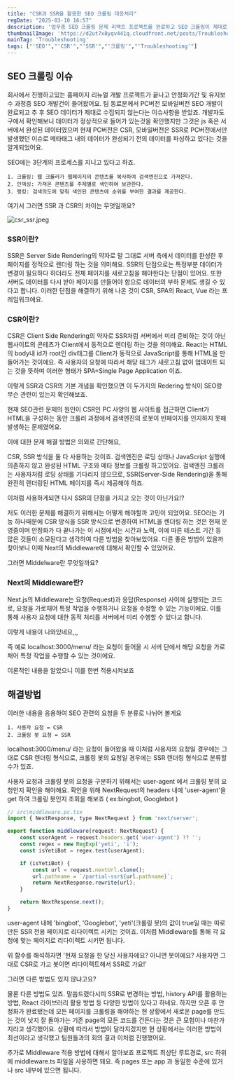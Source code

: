 ```yaml
---
title: "CSR과 SSR을 활용한 SEO 크롤링 대응처리"
regDate: "2025-03-10 16:57"
description: '업무중 SEO 크롤링 문제 리액트 프로젝트를 완료하고 SEO 크롤링이 제대로 되지 않는다는 요청을 받았어요. 확인해보니 CSR 환경으로 메타태그 내의 데이터가 완성되기 전의 데이터를 파싱하고 있는 것이 확인되었고 이에 대한 대응에 관련하여 작성해볼게요.'
thumbnailImage: 'https://d2ut7x8yqv441q.cloudfront.net/posts/Troubleshooting.png'
mainTag: 'Troubleshooting'
tags: ["'SEO'","'CSR'","'SSR'","'크롤링'","'Troubleshooting'"]
---
```


## SEO 크롤링 이슈
회사에서 진행하고있는 홈페이지 리뉴얼 개발 프로젝트가 끝나고 안정화기간 및 유지보수 과정중 SEO 개발건이 들어왔어요. 팀 동료분께서 PC버전 모바일버전 SEO 개발이 완료되고 추 후 SEO 데이터가 제대로 수집되지 않는다는 이슈사항을 받았죠. 개발자도구에서 확인해보니 데이터가 정상적으로 들어가 있는것을 확인했지만 그것은 js 혹은 서버에서 완성된 데이터였으며 현재 PC버전은 CSR, 모바일버전은 SSR로 PC버전에서만 발생했던 이슈로 메타태그 내의 데이터가 완성되기 전의 데이터를 파싱하고 있다는 것을 알게되었어요.

SEO에는 3단계의 프로세스를 지니고 있다고 하죠.
```
1. 크롤링: 웹 크롤러가 웹페이지의 콘텐츠를 복사하여 검색엔진으로 가져온다.
2. 인덱싱: 가져온 콘텐츠를 주제별로 색인하여 보관한다.
3. 랭킹: 검색의도에 맞춰 색인된 콘텐츠에 순위를 부여한 결과를 제공한다.
```

여기서 그러면 SSR 과 CSR의 차이는 무엇일까요?

![csr_ssr.jpeg](https://d2ut7x8yqv441q.cloudfront.net/posts/1741593928191.jpeg)

### SSR이란?
SSR은 Server Side Rendering의 약자로 말 그대로 서버 측에서 데이터를 완성한 후 페이지를 정적으로 렌더링 하는 것을 의미해요. SSR의 단점으로는 특정부분 데이터가 변경이 필요하다 하더라도 전체 페이지를 새로고침을 해야한다는 단점이 있어요. 또한 서버도 데이터를 다시 받아 페이지를 만들어야 함으로 데이터의 부하 문제도 생길 수 있다고 합니다. 이러한 단점을 해결하기 위해 나온 것이 CSR, SPA의 React, Vue 라는 프레임워크에요.

### CSR이란?
CSR은 Client Side Rendering의 약자로 SSR처럼 서버에서 미리 준비하는 것이 아닌 웹사이트의 콘테츠가 Client에서 동적으로 렌더링 하는 것을 의미해요. React는 HTML의 body내 id가 root인 div태그를 Client가 동적으로 JavaScript를 통해 HTML을 만들어가는 것이에요. 즉 사용자의 요청에 따라서 해당 태그가 새로고침 없이 업데이트 되는 것을 뜻하며 이러한 형태가 SPA=Single Page Application 이죠.

이렇게 SSR과 CSR의 기본 개념을 확인했으면 이 두가지의 Redering 방식이 SEO랑 무슨 관련이 있는지 확인해보죠.

현재 SEO관련 문제의 원인이 CSR인 PC 사양의 웹 사이트를 접근하면 Client가 HTML을 구성하는 동안 크롤러 과정에서 검색엔진의 로봇이 빈페이지를 인지하지 못해 발생하는 문제였어요.

이에 대한 문제 해결 방법은 의외로 간단해요, 

CSR, SSR 방식을 둘 다 사용하는 것이죠. 검색엔진은 로딩 상태나 JavaScript 실행에 의존하지 않고 완성된 HTML 구조와 메타 정보를 크롤링 하고있어요. 검색엔진 크롤러는 사용자처럼 로딩 상태를 기다리지 않으므로, SSR(Server-Side Rendering)을 통해 완전히 렌더링된 HTML 페이지를 즉시 제공해야 하죠.

이처럼 사용하게되면 다시 SSR의 단점을 가지고 오는 것이 아닌가요!?

저도 이러한 문제를 해결하기 위해서는 어떻게 해야할까 고민이 되었어요. SEO라는 기능 하나때문에 CSR 방식을 SSR 방식으로 변경하여 HTML을 렌더링 하는 것은 현재 운영중이며 안정화가 다 끝나가는 이 시점에서는 시간과 노력, 이에 따른 테스트 기간 등 많은 것들이 소모된다고 생각하여 다른 방법을 찾아보았어요. 다른 좋은 방법이 있을까 찾아보니 이때 Next의 Middleware에 대해서 확인할 수 있었어요.

그러면 Middelware란 무엇일까요?

### Next의 Middleware란?
Next.js의 Middleware는 요청(Request)과 응답(Response) 사이에 실행되는 코드로, 요청을 가로채어 특정 작업을 수행하거나 요청을 수정할 수 있는 기능이에요. 이를 통해 사용자 요청에 대한 동적 처리를 서버에서 미리 수행할 수 있다고 합니다.

이렇게 내용이 나와있네요,,,

즉 예로 localhost:3000/menu/ 라는 요청이 들어올 시 서버 단에서 해당 요청을 가로채어 특정 작업을 수행할 수 있는 것이에요.

이론적인 내용을 알았으니 이를 한번 적용시켜보죠

## 해결방법
이러한 내용을 응용하여 SEO 관련의 요청을 두 분류로 나뉘어 볼게요
```
1. 사용자 요청 = CSR
2. 크롤링 봇 요청 = SSR
```
localhost:3000/menu/ 라는 요청이 들어왔을 때 이처럼 사용자의 요청일 경우에는 그대로 CSR 렌더링 형식으로, 크롤링 봇의 요청일 경우에는 SSR 렌더링 형식으로 분류할 수가 있죠.

사용자 요청과 크롤링 봇의 요청을 구분하기 위해서는 user-agent 에서 크롤링 봇의 요청인지 확인을 해야해요. 확인을 위해 NextRequest의 headers 내에 'user-agent'을 get 하여 크롤링 봇인지 조회을 해보죠 ( ex:bingbot, Googlebot )

```js
// src\middleware.pc.tsx
import { NextResponse, type NextRequest } from 'next/server';

export function middleware(request: NextRequest) {
	const userAgent = request.headers.get('user-agent') ?? '';
	const regex = new RegExp('yeti', 'i');
	const isYetiBot = regex.test(userAgent);

    if (isYetiBot) {
		const url = request.nextUrl.clone();
		url.pathname = `/partial-ssr${url.pathname}`;
		return NextResponse.rewrite(url);
	}

	return NextResponse.next();
}
```

user-agent 내에 'bingbot', 'Googlebot', 'yeti'(크롤링 봇)의 값이 true일 때는 따로만든 SSR 전용 페이지로 리다이렉트 시키는 것이죠. 이처럼 Middleware를 통해 각 요청에 맞는 페이지로 리다이렉트 시키면 됩니다.

위 함수를 해석하자면 '현재 요청을 한 당신 사용자에요? 아니면 봇이에요? 사용자면 그대로 CSR로 가고 봇이면 리다이렉트해서 SSR로 가요!'

그러면 다른 방법도 있지 않냐고요?

물론 다른 방법도 있죠. 말씀드렸다시피 SSR로 변경하는 방법, history API를 활용하는 방법, React 라이브러리 활용 방법 등 다양한 방법이 있다고 하네요. 하지만 오픈 후 안정화가 완료됐는데 모든 페이지를 크롤링을 해야하는 현 상황에서 새로운 page를 만드는 것이 낫지 잘 돌아가는 기존 page의 모든 코드를 건든다는 것은 큰 모험이나 마찬가지라고 생각했어요. 상황에 따라서 방법이 달라지겠지만 현 상황에서는 이러한 방법이 최선이라고 생각했고 팀원들과의 회의 결과 이처럼 진행했어요.

추가로 Middleware 적용 방법에 대해서 알아보죠
프로젝트 최상단 루트경로, src 하위에 middleware.ts 파일을 사용하면 돼요. 즉 pages 또는 app 과 동일한 수준에 있거나 src 내부에 있으면 됩니다.